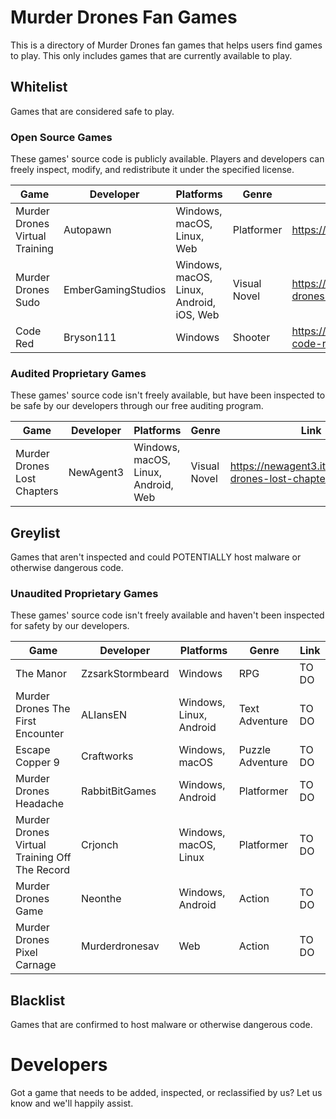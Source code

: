 # Murder Drones Fan Games
This is a directory of Murder Drones fan games that helps users find games to play. This only includes games that are currently available to play.

## Whitelist
Games that are considered safe to play.

### Open Source Games
These games' source code is publicly available. Players and developers can freely inspect, modify, and redistribute it under the specified license.

| Game | Developer | Platforms | Genre | Link |
|------|-----------|-----------|------|-----|
| Murder Drones Virtual Training | Autopawn | Windows, macOS, Linux, Web | Platformer | https://autopawn.itch.io/mdvt |
| Murder Drones Sudo | EmberGamingStudios | Windows, macOS, Linux, Android, iOS, Web | Visual Novel | https://embergamingstudios.itch.io/murder-drones-sudo |
| Code Red | Bryson111 | Windows | Shooter | https://bryson111.itch.io/murder-drones-code-red |

### Audited Proprietary Games
These games' source code isn't freely available, but have been inspected to be safe by our developers through our free auditing program.

| Game | Developer | Platforms | Genre | Link |
|------|-----------|-----------|------|-----|
| Murder Drones Lost Chapters | NewAgent3 | Windows, macOS, Linux, Android, Web | Visual Novel | https://newagent3.itch.io/murder-drones-lost-chapters |

## Greylist
Games that aren't inspected and could POTENTIALLY host malware or otherwise dangerous code.

### Unaudited Proprietary Games
These games' source code isn't freely available and haven't been inspected for safety by our developers.

| Game | Developer | Platforms | Genre | Link |
|------|-----------|-----------|------|-----|
| The Manor | ZzsarkStormbeard | Windows | RPG | TO DO |
| Murder Drones The First Encounter | ALIansEN | Windows, Linux, Android | Text Adventure | TO DO |
| Escape Copper 9 | Craftworks | Windows, macOS | Puzzle Adventure | TO DO |
| Murder Drones Headache | RabbitBitGames | Windows, Android | Platformer | TO DO |
| Murder Drones Virtual Training Off The Record | Crjonch | Windows, macOS, Linux | Platformer | TO DO |
| Murder Drones Game | Neonthe | Windows, Android | Action | TO DO |
| Murder Drones Pixel Carnage | Murderdronesav | Web | Action | TO DO |

## Blacklist
Games that are confirmed to host malware or otherwise dangerous code.

# Developers
Got a game that needs to be added, inspected, or reclassified by us? Let us know and we'll happily assist.
